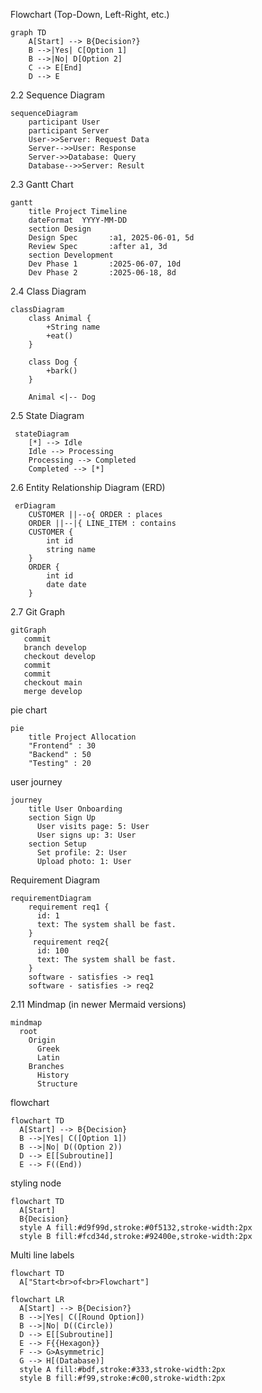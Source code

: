 Flowchart (Top-Down, Left-Right, etc.)
```mermaid
graph TD
    A[Start] --> B{Decision?}
    B -->|Yes| C[Option 1]
    B -->|No| D[Option 2]
    C --> E[End]
    D --> E
```

 2.2 Sequence Diagram
```mermaid
sequenceDiagram
    participant User
    participant Server
    User->>Server: Request Data
    Server-->>User: Response
    Server->>Database: Query
    Database-->>Server: Result
```

2.3 Gantt Chart
```mermaid
gantt
    title Project Timeline
    dateFormat  YYYY-MM-DD
    section Design
    Design Spec       :a1, 2025-06-01, 5d
    Review Spec       :after a1, 3d
    section Development
    Dev Phase 1       :2025-06-07, 10d
    Dev Phase 2       :2025-06-18, 8d
```

2.4 Class Diagram
```mermaid
classDiagram
    class Animal {
        +String name
        +eat()
    }

    class Dog {
        +bark()
    }

    Animal <|-- Dog

```

2.5 State Diagram
```mermaid
 stateDiagram
    [*] --> Idle
    Idle --> Processing
    Processing --> Completed
    Completed --> [*]
```


2.6 Entity Relationship Diagram (ERD)
```mermaid
 erDiagram
    CUSTOMER ||--o{ ORDER : places
    ORDER ||--|{ LINE_ITEM : contains
    CUSTOMER {
        int id
        string name
    }
    ORDER {
        int id
        date date
    }
```

 2.7 Git Graph
 ```mermaid
 gitGraph
    commit
    branch develop
    checkout develop
    commit
    commit
    checkout main
    merge develop
 ```

pie chart
```mermaid
pie
    title Project Allocation
    "Frontend" : 30
    "Backend" : 50
    "Testing" : 20
```

user journey
```mermaid
journey
    title User Onboarding
    section Sign Up
      User visits page: 5: User
      User signs up: 3: User
    section Setup
      Set profile: 2: User
      Upload photo: 1: User
```

Requirement Diagram 
```mermaid
requirementDiagram
    requirement req1 {
      id: 1
      text: The system shall be fast.
    }
	 requirement req2{
      id: 100
      text: The system shall be fast.
    }
	software - satisfies -> req1
    software - satisfies -> req2
```

	
2.11 Mindmap (in newer Mermaid versions)
```mermaid
mindmap
  root
    Origin
      Greek
      Latin
    Branches
      History
      Structure
```

flowchart
```mermaid
flowchart TD
  A[Start] --> B{Decision}
  B -->|Yes| C([Option 1])
  B -->|No| D((Option 2))
  D --> E[[Subroutine]]
  E --> F((End))
```

styling node
```mermaid
flowchart TD
  A[Start]
  B{Decision}
  style A fill:#d9f99d,stroke:#0f5132,stroke-width:2px
  style B fill:#fcd34d,stroke:#92400e,stroke-width:2px
```

Multi line labels
```mermaid
flowchart TD
  A["Start<br>of<br>Flowchart"]
```

```mermaid
flowchart LR
  A[Start] --> B{Decision?}
  B -->|Yes| C([Round Option])
  B -->|No| D((Circle))
  D --> E[[Subroutine]]
  E --> F{{Hexagon}}
  F --> G>Asymmetric]
  G --> H[(Database)]
  style A fill:#bdf,stroke:#333,stroke-width:2px
  style B fill:#f99,stroke:#c00,stroke-width:2px
```
